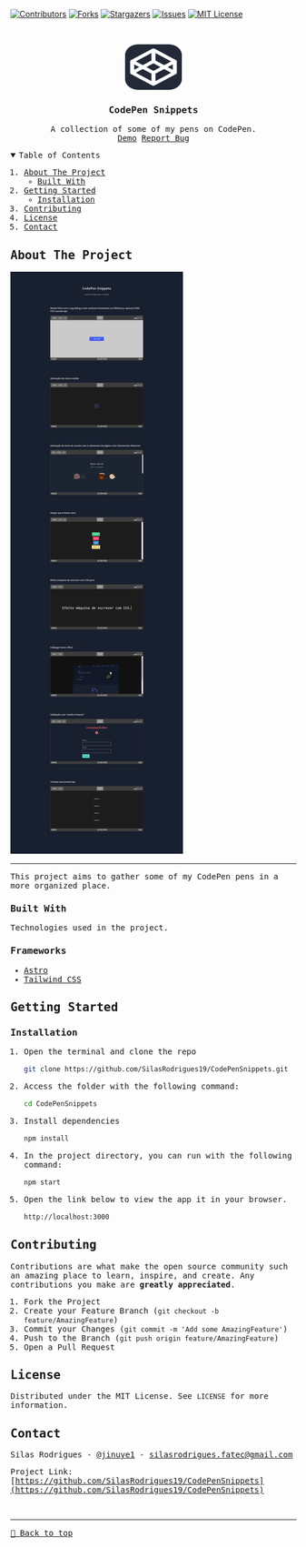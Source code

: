 [![Contributors][contributors-shield]][contributors-url]
[![Forks][forks-shield]][forks-url]
[![Stargazers][stars-shield]][stars-url]
[![Issues][issues-shield]][issues-url]
[![MIT License][license-shield]][license-url]

<!-- PROJECT LOGO -->
<br />
<samp>
<p align="center">
  <a href="https://github.com/SilasRodrigues19/CodePenSnippets">
    <img src="./public/favicon.svg" alt="Logo" width="100" height="80">
  </a>

  <h3 align="center">CodePen Snippets</h3>

  <p align="center">
    A collection of some of my pens on CodePen.
    <br />
    <a href="https://codepen-snippets.vercel.app/">Demo</a>
    <a href="https://github.com/SilasRodrigues19/CodePenSnippets/issues">Report Bug</a>
  </p>
</p>

<!-- TABLE OF CONTENTS -->
<details open="open">
  <summary>Table of Contents</summary>
  <ol>
    <li>
      <a href="#about-the-project">About The Project</a>
      <ul>
        <li><a href="#built-with">Built With</a></li>
      </ul>
    </li>
    <li>
      <a href="#getting-started">Getting Started</a>
      <ul>
        <li><a href="#installation">Installation</a></li>
      </ul>
    </li>
    <li><a href="#contributing">Contributing</a></li>
    <li><a href="#license">License</a></li>
    <li><a href="#contact">Contact</a></li>
  </ol>
</details>

<!-- ABOUT THE PROJECT -->

## About The Project

[![Preview][product-screenshot]](https://codepen-snippets.vercel.app/)<hr>

This project aims to gather some of my CodePen pens in a more organized place.

### Built With

Technologies used in the project.

### Frameworks

- [Astro](https://astro.build/)
- [Tailwind CSS](https://tailwindcss.com)

<!-- GETTING STARTED -->

## Getting Started

### Installation

1. Open the terminal and clone the repo
   ```sh
   git clone https://github.com/SilasRodrigues19/CodePenSnippets.git
   ```
2. Access the folder with the following command: 
    ```sh
    cd CodePenSnippets
    ```

3. Install dependencies
   ```sh
   npm install
   ```
4. In the project directory, you can run with the following command:
   ```sh
   npm start
   ```
5. Open the link below to view the app it in your browser.
   ```sh
   http://localhost:3000
   ```

<!-- CONTRIBUTING -->

## Contributing

Contributions are what make the open source community such an amazing place to learn, inspire, and create. Any contributions you make are **greatly appreciated**.

1. Fork the Project
2. Create your Feature Branch (`git checkout -b feature/AmazingFeature`)
3. Commit your Changes (`git commit -m 'Add some AmazingFeature'`)
4. Push to the Branch (`git push origin feature/AmazingFeature`)
5. Open a Pull Request

<!-- LICENSE -->

## License

Distributed under the MIT License. See `LICENSE` for more information.

<!-- CONTACT -->

## Contact

Silas Rodrigues - [@jinuye1](https://twitter.com/jinuye1) - silasrodrigues.fatec@gmail.com

Project Link: [https://github.com/SilasRodrigues19/CodePenSnippets](https://github.com/SilasRodrigues19/CodePenSnippets) <br>

<!-- MARKDOWN LINKS & IMAGES -->
<!-- https://www.markdownguide.org/basic-syntax/#reference-style-links -->

[contributors-shield]: https://img.shields.io/github/contributors/SilasRodrigues19/CodePenSnippets.svg?style=for-the-badge
[contributors-url]: https://github.com/SilasRodrigues19/CodePenSnippets/graphs/contributors
[forks-shield]: https://img.shields.io/github/forks/SilasRodrigues19/CodePenSnippets.svg?style=for-the-badge
[forks-url]: https://github.com/SilasRodrigues19/CodePenSnippets/network/members
[stars-shield]: https://img.shields.io/github/stars/SilasRodrigues19/CodePenSnippets.svg?style=for-the-badge
[stars-url]: https://github.com/SilasRodrigues19/CodePenSnippets/stargazers
[issues-shield]: https://img.shields.io/github/issues/SilasRodrigues19/CodePenSnippets.svg?style=for-the-badge
[issues-url]: https://github.com/SilasRodrigues19/CodePenSnippets/issues
[license-shield]: https://img.shields.io/github/license/SilasRodrigues19/CodePenSnippets.svg?style=for-the-badge
[license-url]: https://github.com/SilasRodrigues19/CodePenSnippets/blob/master/LICENSE
[license-url]: https://github.com/SilasRodrigues19/CodePenSnippets/blob/master/LICENSE.txt
[product-screenshot]: ./public/screenshots/preview.png

<br><hr>
[🔼 Back to top](#CodePen-Snippets)